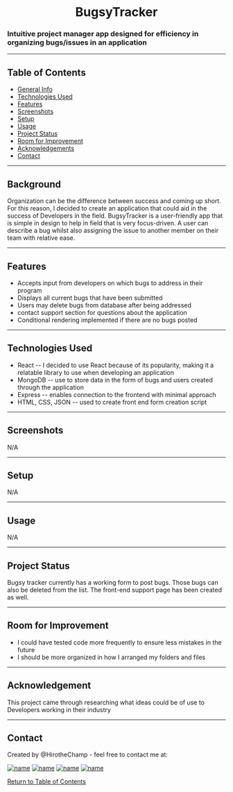 

 <h1 align="center">BugsyTracker</h1>


<h3>Intuitive project manager app designed for efficiency in organizing bugs/issues in an application</h3>

<hr></hr>


## Table of Contents
* [General Info](#general-information)
* [Technologies Used](#technologies-used)
* [Features](#features)
* [Screenshots](#screenshots)
* [Setup](#setup)
* [Usage](#usage)
* [Project Status](#project-status)
* [Room for Improvement](#room-for-improvement)
* [Acknowledgements](#acknowledgements)
* [Contact](#contact)

<hr></hr>

## Background
Organization can be the difference between success and coming up short. For this reason, I decided to create an application that could aid in the success of Developers in the field. BugsyTracker is a user-friendly app that is simple in design to help in field that is very focus-driven. A user can describe a bug whilst also assigning the issue to another member on their team with relative ease.  



<hr></hr>

## Features
* Accepts input from developers on which bugs to address in their program
* Displays all current bugs that have been submitted
* Users may delete bugs from database after being addressed
* contact support section for questions about the application 
* Conditional rendering implemented if there are no bugs posted
<hr></hr>

## Technologies Used

* React -- I decided to use React because of its popularity, making it a relatable library to use when developing an application
* MongoDB -- use to store data in the form of bugs and users created through the application
* Express -- enables connection to the frontend with minimal approach
* HTML, CSS, JSON -- used to create front end form creation script
<hr></hr>



## Screenshots

N/A

<hr></hr>

## Setup

N/A

<hr></hr>

## Usage

N/A

<hr></hr>

## Project Status

Bugsy tracker currently has a working form to post bugs. Those bugs can also be deleted from the list. The front-end support page has been created as well.

<hr></hr>

## Room for Improvement

* I could have tested code more frequently to ensure less mistakes in the future
* I should be more organized in how I arranged my folders and files

<hr></hr>

## Acknowledgement

This project came through researching what ideas could be of use to Developers working in their industry

<hr></hr>

## Contact

Created by @HirotheChamp - feel free to contact me at:

[![name](	https://img.shields.io/badge/LinkedIn-0077B5?style=for-the-badge&logo=linkedin&logoColor=white)](https://www.linkedin.com/in/kyle-young-173024106/)
[![name](	https://img.shields.io/badge/Facebook-1877F2?style=for-the-badge&logo=facebook&logoColor=white)](https://www.facebook.com/KyleYoungins)
[![name](	https://img.shields.io/badge/Instagram-E4405F?style=for-the-badge&logo=instagram&logoColor=white)](https://www.instagram.com/hirothechamp/)
[![name](https://img.shields.io/badge/Gmail-D14836?style=for-the-badge&logo=gmail&logoColor=white)](mailto:kyleyoungins94@gmail.com)

[Return to Table of Contents](#Table-of-Contents)
